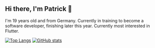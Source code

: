 ## Hi there, I'm Patrick 👋
I'm 19 years old and from Germany. Currently in training to become a software developer, finishing later this year.
Currently most interested in Flutter.

[![Top Langs](https://github-readme-stats.vercel.app/api/top-langs/?username=iRequire&show_icons=true&theme=dark)](https://github.com/anuraghazra/github-readme-stats)
[![GitHub stats](https://github-readme-stats.vercel.app/api?username=iRequire&show_icons=true&theme=dark&count_private=true)](https://github.com/anuraghazra/github-readme-stats)
